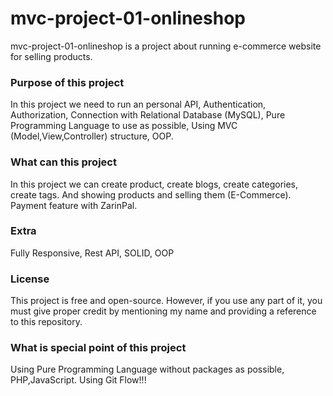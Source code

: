 # mvc-project-01-onlineshop
mvc-project-01-onlineshop is a project about running e-commerce website for selling products.

### Purpose of this project
In this project we need to run an personal API, Authentication, Authorization, Connection with Relational Database (MySQL), Pure Programming Language to use as possible, Using MVC (Model,View,Controller) structure, OOP.

### What can this project
In this project we can create product, create blogs, create categories, create tags.
And showing products and selling them (E-Commerce).
Payment feature with ZarinPal.

### Extra
Fully Responsive, Rest API, SOLID, OOP

### License
This project is free and open-source. However, if you use any part of it, you must give proper credit by mentioning my name and providing a reference to this repository.

### What is special point of this project
Using Pure Programming Language without packages as possible, PHP,JavaScript.
Using Git Flow!!!
